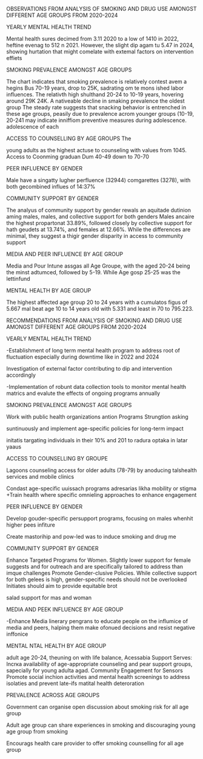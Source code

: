 OBSERVATIONS FROM ANALYSIS OF SMOKING AND DRUG USE AMONGST DIFFERENT AGE GROUPS FROM 2020-2024

YEARLY MENTAL HEALTH TREND


Mental health sures decimed from 3.11 2020 to a low of 1410 in 2022, heftine evenag to 512 n 2021. However, the slight dip agam tu 5.47 in 2024, showing hurtation that might comelate with extemal factors on intervention effiets

SMOKING PREVALENCE AMONGST AGE GROUPS

The chart indicates that smoking prevalence is relatively contest avem a hegins Bus 70-19 years, drop to 25K, sadrating om te mons ished labor influences. The relativth high shulthand 20-24 to 10-19 years, hovering around 29K 24K. A nativeable decline in smaking prevalence the oldest group The steady rate suggests that snacking behavior is entrenched in these age groups, peasily due to prevalence acrom younger groups (10-19, 20-241 may indicate inniffiom preventive measures during adolescence. adolescence of each

ACCESS TO COUNSELLING BY AGE GROUPS The

young adults as the highest actuse to counseling with values from 1045. Access to Coonming graduan Dum 40-49 down to 70-70

PEER INFLUENCE BY GENDER

Male have a singatty lugher perfluence (32944) comgarettes (3278), with both gecombined influes of 14:37%


COMMUNITY SUPPORT BY GENDER

The analyus of community support by gender rewals an aquitade dutinion aming males, males, and collective support for both genders Males ancaire the highest propartonat 33.89%, followed closely by collective support for hath geudets at 13.74%, and females at 12.66%. While the differences are minimal, they suggest a thigir gender disparity in access to community support

MEDIA AND PEER INFLUENCE BY AGE GROUP

Media and Pour Intune assgas all Age Groupe, with the aged 20-24 being the minst adtumced, followed by 5-19. While Age gosp 25-25 was the lettinfund

MENTAL HEALTH BY AGE GROUP

The highest affected age group 20 to 24 years with a cumulatos figus of 5.667 mal beat age 10 to 14 years old with 5.331 and least in 70 to 795.223.







RECOMMENDATIONS FROM ANALYSIS OF SMOKING AND DRUG USE AMONGST DIFFERENT AGE GROUPS FROM 2020-2024

VEARLY MENTAL HEALTH TREND


-Establishment  of long term mental health program to address root of fluctuation especially during downtime like in 2022 and 2024

Investigation of external factor contributing to dip and intervention accordingly

-Implementation of robunt data collection tools to monitor mental health matrics and evalute the effects of ongoing programs annually

SMOKING PREVALENCE AMONGST AGE GROUPS

Work with public health organizations antion Programs Strungtion asking

suntinuously and implement age-specific policies for long-term impact

initatis targating individuals in their 10% and 201 to radura optaka in latar yaaus

ACCESS TO COUNSELLING BY GROUPE

Lagoons counseling access for older adults (78-79) by anoducing talshealth services and mobile clinics

Condast age-specific uuissach programs adresarias likha mobility or stigma +Train health where specific omnieling approaches to enhance engagement

PEER INFLUENCE BY GENDER

Develop gouder-specific persupport programs, focusing on males whenhit higher pees infiture

Create mastorihip and pow-led was to induce smoking and drug me

COMMUNITY SUPPORT BY GENDER

Enhance Targeted Programs for Women. Slightly lower support for female suggests and for outreach and are specifically tailored to address than imque challenges Promote Gender-clusive Policies. While collective support for both gelees is high, gender-specific needs should not be overlooked Initiates should aim to provide equitable brot

salad support for mas and woman

MEDIA AND PEEK INFLUENCE BY AGE GROUP

-Enhance Media linerary pengrans to educate people on the influmice of media and peers, halping them make ofonued decisions and resist negative inffonice

MENTAL NTAL HEALTH BY AGE GROUP

adult age 20-24, theuning on with life balance, Acessabia Support Serves: Incrка availability of age-appropriate counseling and pear support groups, sapecially for young adulta agad. Community Engagement for Sensors Promote social inchion activities and mental health screenings to address isolaties and prevent late-ifs matital health deteroration


PREVALENCE ACROSS AGE GROUPS

Government can organise open discussion about smoking risk for all age group

Adult age group can share experiences in smoking and discouraging young age group from smoking

Encourags health care provider to offer smoking counselling for all age group
